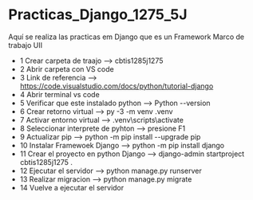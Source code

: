 # Practicas_Django_1275_5J
Aquí se realiza las practicas em Django que es un Framework Marco de trabajo UII
- 1 Crear carpeta de traajo --> cbtis1285j1275
- 2 Abrir carpeta con VS code
- 3 Link de referencia --> https://code.visualstudio.com/docs/python/tutorial-django
- 4 Abrir terminal vs code 
- 5 Verificar que este instalado python --> Python --version
- 6 Crear retorno virtual --> py -3 -m venv .venv
- 7 Activar entorno virtual --> .venv\scripts\activate
- 8 Seleccionar interprete de pyhton --> presione F1
- 9 Actualizar pip --> python -m pip install --upgrade pip
- 10 Instalar Framewoek Django --> python -m pip install django
- 11 Crear el proyecto en python Django --> django-admin startproject cbtis1285j1275 .
- 12 Ejecutar el servidor --> python manage.py runserver
- 13 Realizar migracion --> python manage.py migrate
- 14 Vuelve a ejecutar el servidor
